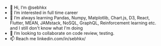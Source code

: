 - 👋 Hi, I’m @sebhkx
- 👀 I’m interested in full time career
- 🌱 I’m always learning Pandas, Numpy, Matplotlib, Chart.js, D3, React, Flutter, MEAN, JAMstack, NoSQL, GraphQL, Reinforcement learning etc. and I still don't know what I'm doing
- 💞️ I’m looking to collaborate on code review, testing.
- 📫 Reach me linkedin.com/in/sebhkx/


